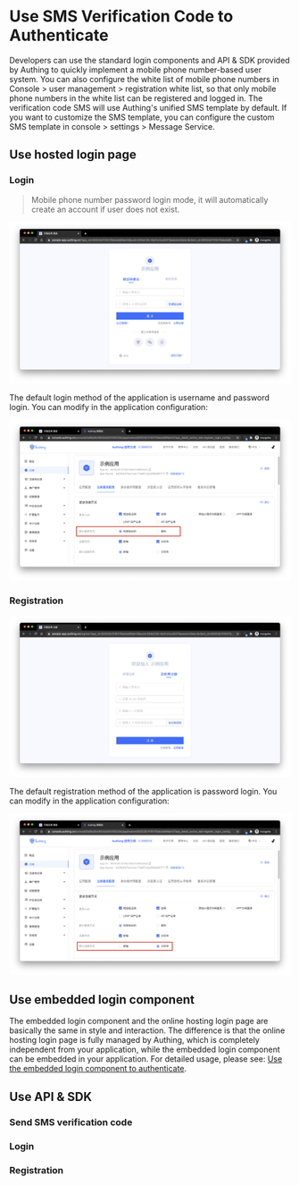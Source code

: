 # Use SMS Verification Code to Authenticate

<LastUpdated/>

Developers can use the standard login components and API & SDK provided by Authing to quickly implement a mobile phone number-based user system. You can also configure the white list of mobile phone numbers in Console > user management > registration white list, so that only mobile phone numbers in the white list can be registered and logged in.
The verification code SMS will use Authing's unified SMS template by default. If you want to customize the SMS template, you can configure the custom SMS template in console > settings > Message Service.

## Use hosted login page

### Login

> Mobile phone number password login mode, it will automatically create an account if user does not exist.

![](../../images/login-by-phone-code.png)

The default login method of the application is username and password login. You can modify in the application configuration:

![](../../images/change-default-login-method.png)

### Registration

![](../../images/register-by-phone-code.png)

The default registration method of the application is password login. You can modify in the application configuration:

![](../../images/change-default-register-method.png)

## Use embedded login component

The embedded login component and the online hosting login page are basically the same in style and interaction. The difference is that the online hosting login page is fully managed by Authing, which is completely independent from your application, while the embedded login component can be embedded in your application. For detailed usage, please see: [Use the embedded login component to authenticate]().

## Use API & SDK

### Send SMS verification code

<StackSelector snippet="send-sms-code" selectLabel="选择语言" :order="['java', 'javascript', 'python', 'csharp']"/>

### Login

<StackSelector snippet="login-by-phone-code" selectLabel="选择语言" :order="['java', 'javascript', 'python', 'csharp']"/>

### Registration

<StackSelector snippet="register-by-phone-code" selectLabel="选择语言" :order="['java', 'javascript', 'python', 'csharp']"/>
